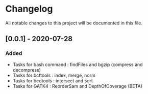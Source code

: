 # Changelog

All notable changes to this project will be documented in this file.

## [0.0.1] - 2020-07-28

### Added

- Tasks for bash command : findFiles and bgzip (compress and decompress)
- Tasks for bcftools : index, merge, norm
- Tasks for bedtools : intersect and sort
- Tasks for GATK4 : ReorderSam and DepthOfCoverage (BETA)
